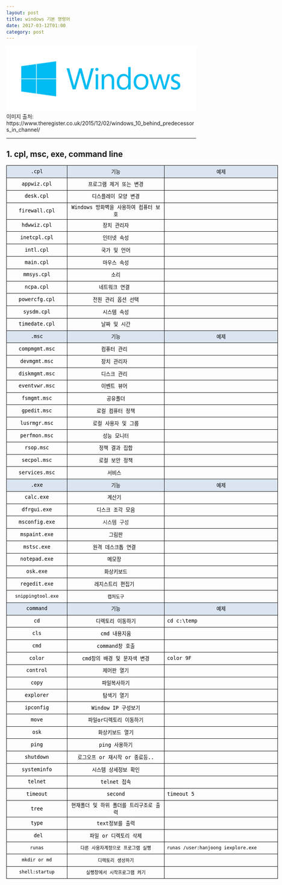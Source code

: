 ```yaml
---
layout: post
title: windows 기본 명령어
date: 2017-03-12T01:00
category: post
---
```


<img class="fit image" src="/images/post/windows.png">
이미지 출처: https://www.theregister.co.uk/2015/12/02/windows_10_behind_predecessors_in_channel/

---
## 1. cpl, msc, exe, command line
<p></p><table class="__se_tbl_ext" border="0" cellpadding="0" cellspacing="0" width="720" style="border-collapse:
 collapse;width:541pt">
 <colgroup><col width="152" style="mso-width-source:userset;mso-width-alt:4323;width:114pt">
 <col width="274" style="mso-width-source:userset;mso-width-alt:7793;width:206pt">
 <col width="294" style="mso-width-source:userset;mso-width-alt:8362;width:221pt">
 </colgroup><tbody><tr height="26" style="mso-height-source:userset;height:20.1pt">
  <td height="26" class="xl68" width="152" style="color:black;
	font-size:10.0pt;
	font-family:굴림, monospace;
	mso-font-charset:129;
	text-align:center;
	border:1px solid windowtext;
	background:#DBE5F1;
	mso-pattern:black none; height:20.1pt;width:114pt">.cpl</td>
  <td class="xl68" width="274" style="height:20.1pt; color:black;
	font-size:10.0pt;
	font-family:굴림, monospace;
	mso-font-charset:129;
	text-align:center;
	border:1px solid windowtext;
	background:#DBE5F1;
	mso-pattern:black none; border-left:none;width:206pt">기능</td>
  <td class="xl68" width="294" style="height:20.1pt; color:black;
	font-size:10.0pt;
	font-family:굴림, monospace;
	mso-font-charset:129;
	text-align:center;
	border:1px solid windowtext;
	background:#DBE5F1;
	mso-pattern:black none; border-left:none;width:221pt">예제</td>
 </tr>
 <tr height="26" style="mso-height-source:userset;height:20.1pt">
  <td height="26" class="xl69" style="width:114pt; color:black;
	font-size:10.0pt;
	font-family:굴림, monospace;
	mso-font-charset:129;
	text-align:center;
	border:1px solid windowtext; height:20.1pt;border-top:none">appwiz.cpl</td>
  <td class="xl69" style="height:20.1pt; width:206pt; color:black;
	font-size:10.0pt;
	font-family:굴림, monospace;
	mso-font-charset:129;
	text-align:center;
	border:1px solid windowtext; border-top:none;border-left:none">프로그램 제거 또는 변경</td>
  <td class="xl70" style="height:20.1pt; width:221pt; color:black;
	font-size:10.0pt;
	font-family:굴림, monospace;
	mso-font-charset:129;
	text-align:left;
	border:1px solid windowtext; border-top:none;border-left:none">　</td>
 </tr>
 <tr height="26" style="mso-height-source:userset;height:20.1pt">
  <td height="26" class="xl69" style="width:114pt; color:black;
	font-size:10.0pt;
	font-family:굴림, monospace;
	mso-font-charset:129;
	text-align:center;
	border:1px solid windowtext; height:20.1pt;border-top:none">desk.cpl</td>
  <td class="xl69" style="height:20.1pt; width:206pt; color:black;
	font-size:10.0pt;
	font-family:굴림, monospace;
	mso-font-charset:129;
	text-align:center;
	border:1px solid windowtext; border-top:none;border-left:none">디스플레이 모양 변경</td>
  <td class="xl70" style="height:20.1pt; width:221pt; color:black;
	font-size:10.0pt;
	font-family:굴림, monospace;
	mso-font-charset:129;
	text-align:left;
	border:1px solid windowtext; border-top:none;border-left:none">　</td>
 </tr>
 <tr height="26" style="mso-height-source:userset;height:20.1pt">
  <td height="26" class="xl69" style="width:114pt; color:black;
	font-size:10.0pt;
	font-family:굴림, monospace;
	mso-font-charset:129;
	text-align:center;
	border:1px solid windowtext; height:20.1pt;border-top:none">firewall.cpl</td>
  <td class="xl69" style="height:20.1pt; width:206pt; color:black;
	font-size:10.0pt;
	font-family:굴림, monospace;
	mso-font-charset:129;
	text-align:center;
	border:1px solid windowtext; border-top:none;border-left:none">Windows 방화벽을 사용하여 컴퓨터
  보호</td>
  <td class="xl70" style="height:20.1pt; width:221pt; color:black;
	font-size:10.0pt;
	font-family:굴림, monospace;
	mso-font-charset:129;
	text-align:left;
	border:1px solid windowtext; border-top:none;border-left:none">　</td>
 </tr>
 <tr height="26" style="mso-height-source:userset;height:20.1pt">
  <td height="26" class="xl69" style="width:114pt; color:black;
	font-size:10.0pt;
	font-family:굴림, monospace;
	mso-font-charset:129;
	text-align:center;
	border:1px solid windowtext; height:20.1pt;border-top:none">hdwwiz.cpl</td>
  <td class="xl69" style="height:20.1pt; width:206pt; color:black;
	font-size:10.0pt;
	font-family:굴림, monospace;
	mso-font-charset:129;
	text-align:center;
	border:1px solid windowtext; border-top:none;border-left:none">장치 관리자</td>
  <td class="xl70" style="height:20.1pt; width:221pt; color:black;
	font-size:10.0pt;
	font-family:굴림, monospace;
	mso-font-charset:129;
	text-align:left;
	border:1px solid windowtext; border-top:none;border-left:none">　</td>
 </tr>
 <tr height="26" style="mso-height-source:userset;height:20.1pt">
  <td height="26" class="xl69" style="width:114pt; color:black;
	font-size:10.0pt;
	font-family:굴림, monospace;
	mso-font-charset:129;
	text-align:center;
	border:1px solid windowtext; height:20.1pt;border-top:none">inetcpl.cpl</td>
  <td class="xl69" style="height:20.1pt; width:206pt; color:black;
	font-size:10.0pt;
	font-family:굴림, monospace;
	mso-font-charset:129;
	text-align:center;
	border:1px solid windowtext; border-top:none;border-left:none">인터넷 속성</td>
  <td class="xl70" style="height:20.1pt; width:221pt; color:black;
	font-size:10.0pt;
	font-family:굴림, monospace;
	mso-font-charset:129;
	text-align:left;
	border:1px solid windowtext; border-top:none;border-left:none">　</td>
 </tr>
 <tr height="26" style="mso-height-source:userset;height:20.1pt">
  <td height="26" class="xl69" style="width:114pt; color:black;
	font-size:10.0pt;
	font-family:굴림, monospace;
	mso-font-charset:129;
	text-align:center;
	border:1px solid windowtext; height:20.1pt;border-top:none">intl.cpl</td>
  <td class="xl69" style="height:20.1pt; width:206pt; color:black;
	font-size:10.0pt;
	font-family:굴림, monospace;
	mso-font-charset:129;
	text-align:center;
	border:1px solid windowtext; border-top:none;border-left:none">국가 및 언어</td>
  <td class="xl70" style="height:20.1pt; width:221pt; color:black;
	font-size:10.0pt;
	font-family:굴림, monospace;
	mso-font-charset:129;
	text-align:left;
	border:1px solid windowtext; border-top:none;border-left:none">　</td>
 </tr>
 <tr height="26" style="mso-height-source:userset;height:20.1pt">
  <td height="26" class="xl69" style="width:114pt; color:black;
	font-size:10.0pt;
	font-family:굴림, monospace;
	mso-font-charset:129;
	text-align:center;
	border:1px solid windowtext; height:20.1pt;border-top:none">main.cpl</td>
  <td class="xl69" style="height:20.1pt; width:206pt; color:black;
	font-size:10.0pt;
	font-family:굴림, monospace;
	mso-font-charset:129;
	text-align:center;
	border:1px solid windowtext; border-top:none;border-left:none">마우스 속성</td>
  <td class="xl70" style="height:20.1pt; width:221pt; color:black;
	font-size:10.0pt;
	font-family:굴림, monospace;
	mso-font-charset:129;
	text-align:left;
	border:1px solid windowtext; border-top:none;border-left:none">　</td>
 </tr>
 <tr height="26" style="mso-height-source:userset;height:20.1pt">
  <td height="26" class="xl69" style="width:114pt; color:black;
	font-size:10.0pt;
	font-family:굴림, monospace;
	mso-font-charset:129;
	text-align:center;
	border:1px solid windowtext; height:20.1pt;border-top:none">mmsys.cpl</td>
  <td class="xl69" style="height:20.1pt; width:206pt; color:black;
	font-size:10.0pt;
	font-family:굴림, monospace;
	mso-font-charset:129;
	text-align:center;
	border:1px solid windowtext; border-top:none;border-left:none">소리</td>
  <td class="xl70" style="height:20.1pt; width:221pt; color:black;
	font-size:10.0pt;
	font-family:굴림, monospace;
	mso-font-charset:129;
	text-align:left;
	border:1px solid windowtext; border-top:none;border-left:none">　</td>
 </tr>
 <tr height="26" style="mso-height-source:userset;height:20.1pt">
  <td height="26" class="xl69" style="width:114pt; color:black;
	font-size:10.0pt;
	font-family:굴림, monospace;
	mso-font-charset:129;
	text-align:center;
	border:1px solid windowtext; height:20.1pt;border-top:none">ncpa.cpl</td>
  <td class="xl69" style="height:20.1pt; width:206pt; color:black;
	font-size:10.0pt;
	font-family:굴림, monospace;
	mso-font-charset:129;
	text-align:center;
	border:1px solid windowtext; border-top:none;border-left:none">네트워크 연결&nbsp;</td>
  <td class="xl70" style="height:20.1pt; width:221pt; color:black;
	font-size:10.0pt;
	font-family:굴림, monospace;
	mso-font-charset:129;
	text-align:left;
	border:1px solid windowtext; border-top:none;border-left:none">　</td>
 </tr>
 <tr height="26" style="mso-height-source:userset;height:20.1pt">
  <td height="26" class="xl69" style="width:114pt; color:black;
	font-size:10.0pt;
	font-family:굴림, monospace;
	mso-font-charset:129;
	text-align:center;
	border:1px solid windowtext; height:20.1pt;border-top:none">powercfg.cpl</td>
  <td class="xl69" style="height:20.1pt; width:206pt; color:black;
	font-size:10.0pt;
	font-family:굴림, monospace;
	mso-font-charset:129;
	text-align:center;
	border:1px solid windowtext; border-top:none;border-left:none">전원 관리 옵션 선택</td>
  <td class="xl70" style="height:20.1pt; width:221pt; color:black;
	font-size:10.0pt;
	font-family:굴림, monospace;
	mso-font-charset:129;
	text-align:left;
	border:1px solid windowtext; border-top:none;border-left:none">　</td>
 </tr>
 <tr height="26" style="mso-height-source:userset;height:20.1pt">
  <td height="26" class="xl69" style="width:114pt; color:black;
	font-size:10.0pt;
	font-family:굴림, monospace;
	mso-font-charset:129;
	text-align:center;
	border:1px solid windowtext; height:20.1pt;border-top:none">sysdm.cpl</td>
  <td class="xl69" style="height:20.1pt; width:206pt; color:black;
	font-size:10.0pt;
	font-family:굴림, monospace;
	mso-font-charset:129;
	text-align:center;
	border:1px solid windowtext; border-top:none;border-left:none">시스템 속성</td>
  <td class="xl70" style="height:20.1pt; width:221pt; color:black;
	font-size:10.0pt;
	font-family:굴림, monospace;
	mso-font-charset:129;
	text-align:left;
	border:1px solid windowtext; border-top:none;border-left:none">　</td>
 </tr>
 <tr height="26" style="mso-height-source:userset;height:20.1pt">
  <td height="26" class="xl69" style="width:114pt; color:black;
	font-size:10.0pt;
	font-family:굴림, monospace;
	mso-font-charset:129;
	text-align:center;
	border:1px solid windowtext; height:20.1pt;border-top:none">timedate.cpl</td>
  <td class="xl69" style="height:20.1pt; width:206pt; color:black;
	font-size:10.0pt;
	font-family:굴림, monospace;
	mso-font-charset:129;
	text-align:center;
	border:1px solid windowtext; border-top:none;border-left:none">날짜 및 시간</td>
  <td class="xl70" style="height:20.1pt; width:221pt; color:black;
	font-size:10.0pt;
	font-family:굴림, monospace;
	mso-font-charset:129;
	text-align:left;
	border:1px solid windowtext; border-top:none;border-left:none">　</td>
 </tr>
 <tr height="26" style="mso-height-source:userset;height:20.1pt">
  <td height="26" class="xl68" style="width:114pt; color:black;
	font-size:10.0pt;
	font-family:굴림, monospace;
	mso-font-charset:129;
	text-align:center;
	border:1px solid windowtext;
	background:#DBE5F1;
	mso-pattern:black none; height:20.1pt;border-top:none">.msc</td>
  <td class="xl68" style="height:20.1pt; width:206pt; color:black;
	font-size:10.0pt;
	font-family:굴림, monospace;
	mso-font-charset:129;
	text-align:center;
	border:1px solid windowtext;
	background:#DBE5F1;
	mso-pattern:black none; border-top:none;border-left:none">기능</td>
  <td class="xl68" style="height:20.1pt; width:221pt; color:black;
	font-size:10.0pt;
	font-family:굴림, monospace;
	mso-font-charset:129;
	text-align:center;
	border:1px solid windowtext;
	background:#DBE5F1;
	mso-pattern:black none; border-top:none;border-left:none">예제</td>
 </tr>
 <tr height="26" style="mso-height-source:userset;height:20.1pt">
  <td height="26" class="xl69" style="width:114pt; color:black;
	font-size:10.0pt;
	font-family:굴림, monospace;
	mso-font-charset:129;
	text-align:center;
	border:1px solid windowtext; height:20.1pt;border-top:none">compmgmt.msc</td>
  <td class="xl69" style="height:20.1pt; width:206pt; color:black;
	font-size:10.0pt;
	font-family:굴림, monospace;
	mso-font-charset:129;
	text-align:center;
	border:1px solid windowtext; border-top:none;border-left:none">컴퓨터 관리&nbsp;</td>
  <td class="xl70" style="height:20.1pt; width:221pt; color:black;
	font-size:10.0pt;
	font-family:굴림, monospace;
	mso-font-charset:129;
	text-align:left;
	border:1px solid windowtext; border-top:none;border-left:none">　</td>
 </tr>
 <tr height="26" style="mso-height-source:userset;height:20.1pt">
  <td height="26" class="xl69" style="width:114pt; color:black;
	font-size:10.0pt;
	font-family:굴림, monospace;
	mso-font-charset:129;
	text-align:center;
	border:1px solid windowtext; height:20.1pt;border-top:none">devmgmt.msc</td>
  <td class="xl69" style="height:20.1pt; width:206pt; color:black;
	font-size:10.0pt;
	font-family:굴림, monospace;
	mso-font-charset:129;
	text-align:center;
	border:1px solid windowtext; border-top:none;border-left:none">장치 관리자&nbsp;</td>
  <td class="xl70" style="height:20.1pt; width:221pt; color:black;
	font-size:10.0pt;
	font-family:굴림, monospace;
	mso-font-charset:129;
	text-align:left;
	border:1px solid windowtext; border-top:none;border-left:none">　</td>
 </tr>
 <tr height="26" style="mso-height-source:userset;height:20.1pt">
  <td height="26" class="xl69" style="width:114pt; color:black;
	font-size:10.0pt;
	font-family:굴림, monospace;
	mso-font-charset:129;
	text-align:center;
	border:1px solid windowtext; height:20.1pt;border-top:none">diskmgmt.msc</td>
  <td class="xl69" style="height:20.1pt; width:206pt; color:black;
	font-size:10.0pt;
	font-family:굴림, monospace;
	mso-font-charset:129;
	text-align:center;
	border:1px solid windowtext; border-top:none;border-left:none">디스크 관리&nbsp;</td>
  <td class="xl70" style="height:20.1pt; width:221pt; color:black;
	font-size:10.0pt;
	font-family:굴림, monospace;
	mso-font-charset:129;
	text-align:left;
	border:1px solid windowtext; border-top:none;border-left:none">　</td>
 </tr>
 <tr height="26" style="mso-height-source:userset;height:20.1pt">
  <td height="26" class="xl69" style="width:114pt; color:black;
	font-size:10.0pt;
	font-family:굴림, monospace;
	mso-font-charset:129;
	text-align:center;
	border:1px solid windowtext; height:20.1pt;border-top:none">eventvwr.msc</td>
  <td class="xl69" style="height:20.1pt; width:206pt; color:black;
	font-size:10.0pt;
	font-family:굴림, monospace;
	mso-font-charset:129;
	text-align:center;
	border:1px solid windowtext; border-top:none;border-left:none">이벤트 뷰어&nbsp;</td>
  <td class="xl70" style="height:20.1pt; width:221pt; color:black;
	font-size:10.0pt;
	font-family:굴림, monospace;
	mso-font-charset:129;
	text-align:left;
	border:1px solid windowtext; border-top:none;border-left:none">　</td>
 </tr>
 <tr height="26" style="mso-height-source:userset;height:20.1pt">
  <td height="26" class="xl69" style="width:114pt; color:black;
	font-size:10.0pt;
	font-family:굴림, monospace;
	mso-font-charset:129;
	text-align:center;
	border:1px solid windowtext; height:20.1pt;border-top:none">fsmgmt.msc</td>
  <td class="xl69" style="height:20.1pt; width:206pt; color:black;
	font-size:10.0pt;
	font-family:굴림, monospace;
	mso-font-charset:129;
	text-align:center;
	border:1px solid windowtext; border-top:none;border-left:none">공유폴더</td>
  <td class="xl70" style="height:20.1pt; width:221pt; color:black;
	font-size:10.0pt;
	font-family:굴림, monospace;
	mso-font-charset:129;
	text-align:left;
	border:1px solid windowtext; border-top:none;border-left:none">　</td>
 </tr>
 <tr height="26" style="mso-height-source:userset;height:20.1pt">
  <td height="26" class="xl69" style="width:114pt; color:black;
	font-size:10.0pt;
	font-family:굴림, monospace;
	mso-font-charset:129;
	text-align:center;
	border:1px solid windowtext; height:20.1pt;border-top:none">gpedit.msc</td>
  <td class="xl69" style="height:20.1pt; width:206pt; color:black;
	font-size:10.0pt;
	font-family:굴림, monospace;
	mso-font-charset:129;
	text-align:center;
	border:1px solid windowtext; border-top:none;border-left:none">로컬 컴퓨터 정책</td>
  <td class="xl70" style="height:20.1pt; width:221pt; color:black;
	font-size:10.0pt;
	font-family:굴림, monospace;
	mso-font-charset:129;
	text-align:left;
	border:1px solid windowtext; border-top:none;border-left:none">　</td>
 </tr>
 <tr height="26" style="mso-height-source:userset;height:20.1pt">
  <td height="26" class="xl69" style="width:114pt; color:black;
	font-size:10.0pt;
	font-family:굴림, monospace;
	mso-font-charset:129;
	text-align:center;
	border:1px solid windowtext; height:20.1pt;border-top:none">lusrmgr.msc</td>
  <td class="xl69" style="height:20.1pt; width:206pt; color:black;
	font-size:10.0pt;
	font-family:굴림, monospace;
	mso-font-charset:129;
	text-align:center;
	border:1px solid windowtext; border-top:none;border-left:none">로컬 사용자 및 그룹</td>
  <td class="xl70" style="height:20.1pt; width:221pt; color:black;
	font-size:10.0pt;
	font-family:굴림, monospace;
	mso-font-charset:129;
	text-align:left;
	border:1px solid windowtext; border-top:none;border-left:none">　</td>
 </tr>
 <tr height="26" style="mso-height-source:userset;height:20.1pt">
  <td height="26" class="xl69" style="width:114pt; color:black;
	font-size:10.0pt;
	font-family:굴림, monospace;
	mso-font-charset:129;
	text-align:center;
	border:1px solid windowtext; height:20.1pt;border-top:none">perfmon.msc</td>
  <td class="xl69" style="height:20.1pt; width:206pt; color:black;
	font-size:10.0pt;
	font-family:굴림, monospace;
	mso-font-charset:129;
	text-align:center;
	border:1px solid windowtext; border-top:none;border-left:none">성능 모니터</td>
  <td class="xl70" style="height:20.1pt; width:221pt; color:black;
	font-size:10.0pt;
	font-family:굴림, monospace;
	mso-font-charset:129;
	text-align:left;
	border:1px solid windowtext; border-top:none;border-left:none">　</td>
 </tr>
 <tr height="26" style="mso-height-source:userset;height:20.1pt">
  <td height="26" class="xl69" style="width:114pt; color:black;
	font-size:10.0pt;
	font-family:굴림, monospace;
	mso-font-charset:129;
	text-align:center;
	border:1px solid windowtext; height:20.1pt;border-top:none">rsop.msc</td>
  <td class="xl69" style="height:20.1pt; width:206pt; color:black;
	font-size:10.0pt;
	font-family:굴림, monospace;
	mso-font-charset:129;
	text-align:center;
	border:1px solid windowtext; border-top:none;border-left:none">정책 결과 집합</td>
  <td class="xl70" style="height:20.1pt; width:221pt; color:black;
	font-size:10.0pt;
	font-family:굴림, monospace;
	mso-font-charset:129;
	text-align:left;
	border:1px solid windowtext; border-top:none;border-left:none">　</td>
 </tr>
 <tr height="26" style="mso-height-source:userset;height:20.1pt">
  <td height="26" class="xl69" style="width:114pt; color:black;
	font-size:10.0pt;
	font-family:굴림, monospace;
	mso-font-charset:129;
	text-align:center;
	border:1px solid windowtext; height:20.1pt;border-top:none">secpol.msc</td>
  <td class="xl69" style="height:20.1pt; width:206pt; color:black;
	font-size:10.0pt;
	font-family:굴림, monospace;
	mso-font-charset:129;
	text-align:center;
	border:1px solid windowtext; border-top:none;border-left:none">로컬 보안 정책</td>
  <td class="xl70" style="height:20.1pt; width:221pt; color:black;
	font-size:10.0pt;
	font-family:굴림, monospace;
	mso-font-charset:129;
	text-align:left;
	border:1px solid windowtext; border-top:none;border-left:none">　</td>
 </tr>
 <tr height="26" style="mso-height-source:userset;height:20.1pt">
  <td height="26" class="xl69" style="width:114pt; color:black;
	font-size:10.0pt;
	font-family:굴림, monospace;
	mso-font-charset:129;
	text-align:center;
	border:1px solid windowtext; height:20.1pt;border-top:none">services.msc</td>
  <td class="xl69" style="height:20.1pt; width:206pt; color:black;
	font-size:10.0pt;
	font-family:굴림, monospace;
	mso-font-charset:129;
	text-align:center;
	border:1px solid windowtext; border-top:none;border-left:none">서비스&nbsp;</td>
  <td class="xl70" style="height:20.1pt; width:221pt; color:black;
	font-size:10.0pt;
	font-family:굴림, monospace;
	mso-font-charset:129;
	text-align:left;
	border:1px solid windowtext; border-top:none;border-left:none">　</td>
 </tr>
 <tr height="26" style="mso-height-source:userset;height:20.1pt">
  <td height="26" class="xl68" style="width:114pt; color:black;
	font-size:10.0pt;
	font-family:굴림, monospace;
	mso-font-charset:129;
	text-align:center;
	border:1px solid windowtext;
	background:#DBE5F1;
	mso-pattern:black none; height:20.1pt;border-top:none">.exe</td>
  <td class="xl68" style="height:20.1pt; width:206pt; color:black;
	font-size:10.0pt;
	font-family:굴림, monospace;
	mso-font-charset:129;
	text-align:center;
	border:1px solid windowtext;
	background:#DBE5F1;
	mso-pattern:black none; border-top:none;border-left:none">기능</td>
  <td class="xl68" style="height:20.1pt; width:221pt; color:black;
	font-size:10.0pt;
	font-family:굴림, monospace;
	mso-font-charset:129;
	text-align:center;
	border:1px solid windowtext;
	background:#DBE5F1;
	mso-pattern:black none; border-top:none;border-left:none">예제</td>
 </tr>
 <tr height="26" style="mso-height-source:userset;height:20.1pt">
  <td height="26" class="xl69" style="width:114pt; color:black;
	font-size:10.0pt;
	font-family:굴림, monospace;
	mso-font-charset:129;
	text-align:center;
	border:1px solid windowtext; height:20.1pt;border-top:none">calc.exe</td>
  <td class="xl69" style="height:20.1pt; width:206pt; color:black;
	font-size:10.0pt;
	font-family:굴림, monospace;
	mso-font-charset:129;
	text-align:center;
	border:1px solid windowtext; border-top:none;border-left:none">계산기&nbsp;</td>
  <td class="xl70" style="height:20.1pt; width:221pt; color:black;
	font-size:10.0pt;
	font-family:굴림, monospace;
	mso-font-charset:129;
	text-align:left;
	border:1px solid windowtext; border-top:none;border-left:none">　</td>
 </tr>
 <tr height="26" style="mso-height-source:userset;height:20.1pt">
  <td height="26" class="xl69" style="width:114pt; color:black;
	font-size:10.0pt;
	font-family:굴림, monospace;
	mso-font-charset:129;
	text-align:center;
	border:1px solid windowtext; height:20.1pt;border-top:none">dfrgui.exe</td>
  <td class="xl69" style="height:20.1pt; width:206pt; color:black;
	font-size:10.0pt;
	font-family:굴림, monospace;
	mso-font-charset:129;
	text-align:center;
	border:1px solid windowtext; border-top:none;border-left:none">디스크 조각 모음</td>
  <td class="xl70" style="height:20.1pt; width:221pt; color:black;
	font-size:10.0pt;
	font-family:굴림, monospace;
	mso-font-charset:129;
	text-align:left;
	border:1px solid windowtext; border-top:none;border-left:none">　</td>
 </tr>
 <tr height="26" style="mso-height-source:userset;height:20.1pt">
  <td height="26" class="xl69" style="width:114pt; color:black;
	font-size:10.0pt;
	font-family:굴림, monospace;
	mso-font-charset:129;
	text-align:center;
	border:1px solid windowtext; height:20.1pt;border-top:none">msconfig.exe</td>
  <td class="xl71" style="height:20.1pt; width:206pt; font-size:10.0pt;
	font-family:굴림, monospace;
	mso-font-charset:129;
	text-align:center;
	border:1px solid windowtext; border-top:none;border-left:none">시스템 구성</td>
  <td class="xl70" style="height:20.1pt; width:221pt; color:black;
	font-size:10.0pt;
	font-family:굴림, monospace;
	mso-font-charset:129;
	text-align:left;
	border:1px solid windowtext; border-top:none;border-left:none">　</td>
 </tr>
 <tr height="26" style="mso-height-source:userset;height:20.1pt">
  <td height="26" class="xl69" style="width:114pt; color:black;
	font-size:10.0pt;
	font-family:굴림, monospace;
	mso-font-charset:129;
	text-align:center;
	border:1px solid windowtext; height:20.1pt;border-top:none">mspaint.exe</td>
  <td class="xl69" style="height:20.1pt; width:206pt; color:black;
	font-size:10.0pt;
	font-family:굴림, monospace;
	mso-font-charset:129;
	text-align:center;
	border:1px solid windowtext; border-top:none;border-left:none">그림판</td>
  <td class="xl70" style="height:20.1pt; width:221pt; color:black;
	font-size:10.0pt;
	font-family:굴림, monospace;
	mso-font-charset:129;
	text-align:left;
	border:1px solid windowtext; border-top:none;border-left:none">　</td>
 </tr>
 <tr height="26" style="mso-height-source:userset;height:20.1pt">
  <td height="26" class="xl69" style="width:114pt; color:black;
	font-size:10.0pt;
	font-family:굴림, monospace;
	mso-font-charset:129;
	text-align:center;
	border:1px solid windowtext; height:20.1pt;border-top:none">mstsc.exe</td>
  <td class="xl69" style="height:20.1pt; width:206pt; color:black;
	font-size:10.0pt;
	font-family:굴림, monospace;
	mso-font-charset:129;
	text-align:center;
	border:1px solid windowtext; border-top:none;border-left:none">원격 데스크톱 연결&nbsp;</td>
  <td class="xl70" style="height:20.1pt; width:221pt; color:black;
	font-size:10.0pt;
	font-family:굴림, monospace;
	mso-font-charset:129;
	text-align:left;
	border:1px solid windowtext; border-top:none;border-left:none">　</td>
 </tr>
 <tr height="26" style="mso-height-source:userset;height:20.1pt">
  <td height="26" class="xl69" style="width:114pt; color:black;
	font-size:10.0pt;
	font-family:굴림, monospace;
	mso-font-charset:129;
	text-align:center;
	border:1px solid windowtext; height:20.1pt;border-top:none">notepad.exe</td>
  <td class="xl69" style="height:20.1pt; width:206pt; color:black;
	font-size:10.0pt;
	font-family:굴림, monospace;
	mso-font-charset:129;
	text-align:center;
	border:1px solid windowtext; border-top:none;border-left:none">메모장&nbsp;</td>
  <td class="xl70" style="height:20.1pt; width:221pt; color:black;
	font-size:10.0pt;
	font-family:굴림, monospace;
	mso-font-charset:129;
	text-align:left;
	border:1px solid windowtext; border-top:none;border-left:none">　</td>
 </tr>
 <tr height="26" style="mso-height-source:userset;height:20.1pt">
  <td height="26" class="xl69" style="width:114pt; color:black;
	font-size:10.0pt;
	font-family:굴림, monospace;
	mso-font-charset:129;
	text-align:center;
	border:1px solid windowtext; height:20.1pt;border-top:none">osk.exe</td>
  <td class="xl69" style="height:20.1pt; width:206pt; color:black;
	font-size:10.0pt;
	font-family:굴림, monospace;
	mso-font-charset:129;
	text-align:center;
	border:1px solid windowtext; border-top:none;border-left:none">화상키보드</td>
  <td class="xl70" style="height:20.1pt; width:221pt; color:black;
	font-size:10.0pt;
	font-family:굴림, monospace;
	mso-font-charset:129;
	text-align:left;
	border:1px solid windowtext; border-top:none;border-left:none">　</td>
 </tr>
 <tr height="26" style="mso-height-source:userset;height:20.1pt">
  <td height="26" class="xl69" style="width:114pt; color:black;
	font-size:10.0pt;
	font-family:굴림, monospace;
	mso-font-charset:129;
	text-align:center;
	border:1px solid windowtext; height:20.1pt;border-top:none">regedit.exe</td>
  <td class="xl69" style="height:20.1pt; width:206pt; color:black;
	font-size:10.0pt;
	font-family:굴림, monospace;
	mso-font-charset:129;
	text-align:center;
	border:1px solid windowtext; border-top:none;border-left:none">레지스트리 편집기&nbsp;</td>
  <td class="xl70" style="height:20.1pt; width:221pt; color:black;
	font-size:10.0pt;
	font-family:굴림, monospace;
	mso-font-charset:129;
	text-align:left;
	border:1px solid windowtext; border-top:none;border-left:none">　</td>
 </tr>
 <tr height="26" style="mso-height-source:userset;height:20.1pt">
  <td height="26" class="xl72" style="width:114pt; color:windowtext;
	font-size:9.0pt;
	font-family:굴림, monospace;
	mso-font-charset:129;
	text-align:center;
	border:1px solid windowtext; height:20.1pt;border-top:none">snippingtool.exe</td>
  <td class="xl72" style="height:20.1pt; width:206pt; color:windowtext;
	font-size:9.0pt;
	font-family:굴림, monospace;
	mso-font-charset:129;
	text-align:center;
	border:1px solid windowtext; border-top:none;border-left:none">캡처도구</td>
  <td class="xl70" style="height:20.1pt; width:221pt; color:black;
	font-size:10.0pt;
	font-family:굴림, monospace;
	mso-font-charset:129;
	text-align:left;
	border:1px solid windowtext; border-top:none;border-left:none">　</td>
 </tr>
 <tr height="26" style="mso-height-source:userset;height:20.1pt">
  <td height="26" class="xl68" style="width:114pt; color:black;
	font-size:10.0pt;
	font-family:굴림, monospace;
	mso-font-charset:129;
	text-align:center;
	border:1px solid windowtext;
	background:#DBE5F1;
	mso-pattern:black none; height:20.1pt;border-top:none">command</td>
  <td class="xl68" style="height:20.1pt; width:206pt; color:black;
	font-size:10.0pt;
	font-family:굴림, monospace;
	mso-font-charset:129;
	text-align:center;
	border:1px solid windowtext;
	background:#DBE5F1;
	mso-pattern:black none; border-top:none;border-left:none">기능</td>
  <td class="xl68" style="height:20.1pt; width:221pt; color:black;
	font-size:10.0pt;
	font-family:굴림, monospace;
	mso-font-charset:129;
	text-align:center;
	border:1px solid windowtext;
	background:#DBE5F1;
	mso-pattern:black none; border-top:none;border-left:none">예제</td>
 </tr>
 <tr height="26" style="mso-height-source:userset;height:20.1pt">
  <td height="26" class="xl69" style="width:114pt; color:black;
	font-size:10.0pt;
	font-family:굴림, monospace;
	mso-font-charset:129;
	text-align:center;
	border:1px solid windowtext; height:20.1pt;border-top:none">cd</td>
  <td class="xl69" style="height:20.1pt; width:206pt; color:black;
	font-size:10.0pt;
	font-family:굴림, monospace;
	mso-font-charset:129;
	text-align:center;
	border:1px solid windowtext; border-top:none;border-left:none">디렉토리 이동하기</td>
  <td class="xl70" style="height:20.1pt; width:221pt; color:black;
	font-size:10.0pt;
	font-family:굴림, monospace;
	mso-font-charset:129;
	text-align:left;
	border:1px solid windowtext; border-top:none;border-left:none">cd c:\temp</td>
 </tr>
 <tr height="26" style="mso-height-source:userset;height:20.1pt">
  <td height="26" class="xl69" style="width:114pt; color:black;
	font-size:10.0pt;
	font-family:굴림, monospace;
	mso-font-charset:129;
	text-align:center;
	border:1px solid windowtext; height:20.1pt;border-top:none">cls</td>
  <td class="xl69" style="height:20.1pt; width:206pt; color:black;
	font-size:10.0pt;
	font-family:굴림, monospace;
	mso-font-charset:129;
	text-align:center;
	border:1px solid windowtext; border-top:none;border-left:none">cmd&nbsp;내용지움</td>
  <td class="xl70" style="height:20.1pt; width:221pt; color:black;
	font-size:10.0pt;
	font-family:굴림, monospace;
	mso-font-charset:129;
	text-align:left;
	border:1px solid windowtext; border-top:none;border-left:none">　</td>
 </tr>
 <tr height="26" style="mso-height-source:userset;height:20.1pt">
  <td height="26" class="xl69" style="width:114pt; color:black;
	font-size:10.0pt;
	font-family:굴림, monospace;
	mso-font-charset:129;
	text-align:center;
	border:1px solid windowtext; height:20.1pt;border-top:none">cmd</td>
  <td class="xl69" style="height:20.1pt; width:206pt; color:black;
	font-size:10.0pt;
	font-family:굴림, monospace;
	mso-font-charset:129;
	text-align:center;
	border:1px solid windowtext; border-top:none;border-left:none">command창 호출</td>
  <td class="xl70" style="height:20.1pt; width:221pt; color:black;
	font-size:10.0pt;
	font-family:굴림, monospace;
	mso-font-charset:129;
	text-align:left;
	border:1px solid windowtext; border-top:none;border-left:none">　</td>
 </tr>
 <tr height="26" style="mso-height-source:userset;height:20.1pt">
  <td height="26" class="xl69" style="width:114pt; color:black;
	font-size:10.0pt;
	font-family:굴림, monospace;
	mso-font-charset:129;
	text-align:center;
	border:1px solid windowtext; height:20.1pt;border-top:none">color</td>
  <td class="xl69" style="height:20.1pt; width:206pt; color:black;
	font-size:10.0pt;
	font-family:굴림, monospace;
	mso-font-charset:129;
	text-align:center;
	border:1px solid windowtext; border-top:none;border-left:none">cmd창의 배경 및 문자색 변경</td>
  <td class="xl70" style="height:20.1pt; width:221pt; color:black;
	font-size:10.0pt;
	font-family:굴림, monospace;
	mso-font-charset:129;
	text-align:left;
	border:1px solid windowtext; border-top:none;border-left:none">color 9F</td>
 </tr>
 <tr height="26" style="mso-height-source:userset;height:20.1pt">
  <td height="26" class="xl69" style="width:114pt; color:black;
	font-size:10.0pt;
	font-family:굴림, monospace;
	mso-font-charset:129;
	text-align:center;
	border:1px solid windowtext; height:20.1pt;border-top:none">control</td>
  <td class="xl69" style="height:20.1pt; width:206pt; color:black;
	font-size:10.0pt;
	font-family:굴림, monospace;
	mso-font-charset:129;
	text-align:center;
	border:1px solid windowtext; border-top:none;border-left:none">제어판 열기</td>
  <td class="xl70" style="height:20.1pt; width:221pt; color:black;
	font-size:10.0pt;
	font-family:굴림, monospace;
	mso-font-charset:129;
	text-align:left;
	border:1px solid windowtext; border-top:none;border-left:none">　</td>
 </tr>
 <tr height="26" style="mso-height-source:userset;height:20.1pt">
  <td height="26" class="xl69" style="width:114pt; color:black;
	font-size:10.0pt;
	font-family:굴림, monospace;
	mso-font-charset:129;
	text-align:center;
	border:1px solid windowtext; height:20.1pt;border-top:none">copy</td>
  <td class="xl69" style="height:20.1pt; width:206pt; color:black;
	font-size:10.0pt;
	font-family:굴림, monospace;
	mso-font-charset:129;
	text-align:center;
	border:1px solid windowtext; border-top:none;border-left:none">파일복사하기</td>
  <td class="xl70" style="height:20.1pt; width:221pt; color:black;
	font-size:10.0pt;
	font-family:굴림, monospace;
	mso-font-charset:129;
	text-align:left;
	border:1px solid windowtext; border-top:none;border-left:none">　</td>
 </tr>
 <tr height="26" style="mso-height-source:userset;height:20.1pt">
  <td height="26" class="xl69" style="width:114pt; color:black;
	font-size:10.0pt;
	font-family:굴림, monospace;
	mso-font-charset:129;
	text-align:center;
	border:1px solid windowtext; height:20.1pt;border-top:none">explorer</td>
  <td class="xl69" style="height:20.1pt; width:206pt; color:black;
	font-size:10.0pt;
	font-family:굴림, monospace;
	mso-font-charset:129;
	text-align:center;
	border:1px solid windowtext; border-top:none;border-left:none">탐색기 열기</td>
  <td class="xl70" style="height:20.1pt; width:221pt; color:black;
	font-size:10.0pt;
	font-family:굴림, monospace;
	mso-font-charset:129;
	text-align:left;
	border:1px solid windowtext; border-top:none;border-left:none">　</td>
 </tr>
 <tr height="26" style="mso-height-source:userset;height:20.1pt">
  <td height="26" class="xl69" style="width:114pt; color:black;
	font-size:10.0pt;
	font-family:굴림, monospace;
	mso-font-charset:129;
	text-align:center;
	border:1px solid windowtext; height:20.1pt;border-top:none">ipconfig</td>
  <td class="xl69" style="height:20.1pt; width:206pt; color:black;
	font-size:10.0pt;
	font-family:굴림, monospace;
	mso-font-charset:129;
	text-align:center;
	border:1px solid windowtext; border-top:none;border-left:none">Window IP 구성보기</td>
  <td class="xl70" style="height:20.1pt; width:221pt; color:black;
	font-size:10.0pt;
	font-family:굴림, monospace;
	mso-font-charset:129;
	text-align:left;
	border:1px solid windowtext; border-top:none;border-left:none">　</td>
 </tr>
 <tr height="26" style="mso-height-source:userset;height:20.1pt">
  <td height="26" class="xl69" style="width:114pt; color:black;
	font-size:10.0pt;
	font-family:굴림, monospace;
	mso-font-charset:129;
	text-align:center;
	border:1px solid windowtext; height:20.1pt;border-top:none">move</td>
  <td class="xl69" style="height:20.1pt; width:206pt; color:black;
	font-size:10.0pt;
	font-family:굴림, monospace;
	mso-font-charset:129;
	text-align:center;
	border:1px solid windowtext; border-top:none;border-left:none">파일or디렉토리 이동하기</td>
  <td class="xl70" style="height:20.1pt; width:221pt; color:black;
	font-size:10.0pt;
	font-family:굴림, monospace;
	mso-font-charset:129;
	text-align:left;
	border:1px solid windowtext; border-top:none;border-left:none">　</td>
 </tr>
 <tr height="26" style="mso-height-source:userset;height:20.1pt">
  <td height="26" class="xl69" style="width:114pt; color:black;
	font-size:10.0pt;
	font-family:굴림, monospace;
	mso-font-charset:129;
	text-align:center;
	border:1px solid windowtext; height:20.1pt;border-top:none">osk</td>
  <td class="xl69" style="height:20.1pt; width:206pt; color:black;
	font-size:10.0pt;
	font-family:굴림, monospace;
	mso-font-charset:129;
	text-align:center;
	border:1px solid windowtext; border-top:none;border-left:none">화상키보드 열기</td>
  <td class="xl70" style="height:20.1pt; width:221pt; color:black;
	font-size:10.0pt;
	font-family:굴림, monospace;
	mso-font-charset:129;
	text-align:left;
	border:1px solid windowtext; border-top:none;border-left:none">　</td>
 </tr>
 <tr height="26" style="mso-height-source:userset;height:20.1pt">
  <td height="26" class="xl69" style="width:114pt; color:black;
	font-size:10.0pt;
	font-family:굴림, monospace;
	mso-font-charset:129;
	text-align:center;
	border:1px solid windowtext; height:20.1pt;border-top:none">ping</td>
  <td class="xl69" style="height:20.1pt; width:206pt; color:black;
	font-size:10.0pt;
	font-family:굴림, monospace;
	mso-font-charset:129;
	text-align:center;
	border:1px solid windowtext; border-top:none;border-left:none">ping 사용하기</td>
  <td class="xl70" style="height:20.1pt; width:221pt; color:black;
	font-size:10.0pt;
	font-family:굴림, monospace;
	mso-font-charset:129;
	text-align:left;
	border:1px solid windowtext; border-top:none;border-left:none">　</td>
 </tr>
 <tr height="26" style="mso-height-source:userset;height:20.1pt">
  <td height="26" class="xl69" style="width:114pt; color:black;
	font-size:10.0pt;
	font-family:굴림, monospace;
	mso-font-charset:129;
	text-align:center;
	border:1px solid windowtext; height:20.1pt;border-top:none">shutdown</td>
  <td class="xl69" style="height:20.1pt; width:206pt; color:black;
	font-size:10.0pt;
	font-family:굴림, monospace;
	mso-font-charset:129;
	text-align:center;
	border:1px solid windowtext; border-top:none;border-left:none">로그오프 or 재시작 or 종료등..</td>
  <td class="xl70" style="height:20.1pt; width:221pt; color:black;
	font-size:10.0pt;
	font-family:굴림, monospace;
	mso-font-charset:129;
	text-align:left;
	border:1px solid windowtext; border-top:none;border-left:none">　</td>
 </tr>
 <tr height="26" style="mso-height-source:userset;height:20.1pt">
  <td height="26" class="xl69" style="width:114pt; color:black;
	font-size:10.0pt;
	font-family:굴림, monospace;
	mso-font-charset:129;
	text-align:center;
	border:1px solid windowtext; height:20.1pt;border-top:none">systeminfo</td>
  <td class="xl69" style="height:20.1pt; width:206pt; color:black;
	font-size:10.0pt;
	font-family:굴림, monospace;
	mso-font-charset:129;
	text-align:center;
	border:1px solid windowtext; border-top:none;border-left:none">시스템 상세정보 확인</td>
  <td class="xl70" style="height:20.1pt; width:221pt; color:black;
	font-size:10.0pt;
	font-family:굴림, monospace;
	mso-font-charset:129;
	text-align:left;
	border:1px solid windowtext; border-top:none;border-left:none">　</td>
 </tr>
 <tr height="26" style="mso-height-source:userset;height:20.1pt">
  <td height="26" class="xl69" style="width:114pt; color:black;
	font-size:10.0pt;
	font-family:굴림, monospace;
	mso-font-charset:129;
	text-align:center;
	border:1px solid windowtext; height:20.1pt;border-top:none">telnet</td>
  <td class="xl69" style="height:20.1pt; width:206pt; color:black;
	font-size:10.0pt;
	font-family:굴림, monospace;
	mso-font-charset:129;
	text-align:center;
	border:1px solid windowtext; border-top:none;border-left:none">telnet 접속</td>
  <td class="xl70" style="height:20.1pt; width:221pt; color:black;
	font-size:10.0pt;
	font-family:굴림, monospace;
	mso-font-charset:129;
	text-align:left;
	border:1px solid windowtext; border-top:none;border-left:none">　</td>
 </tr>
 <tr height="26" style="mso-height-source:userset;height:20.1pt">
  <td height="26" class="xl69" style="width:114pt; color:black;
	font-size:10.0pt;
	font-family:굴림, monospace;
	mso-font-charset:129;
	text-align:center;
	border:1px solid windowtext; height:20.1pt;border-top:none">timeout</td>
  <td class="xl69" style="height:20.1pt; width:206pt; color:black;
	font-size:10.0pt;
	font-family:굴림, monospace;
	mso-font-charset:129;
	text-align:center;
	border:1px solid windowtext; border-top:none;border-left:none">second</td>
  <td class="xl70" style="height:20.1pt; width:221pt; color:black;
	font-size:10.0pt;
	font-family:굴림, monospace;
	mso-font-charset:129;
	text-align:left;
	border:1px solid windowtext; border-top:none;border-left:none">timeout 5</td>
 </tr>
 <tr height="26" style="mso-height-source:userset;height:20.1pt">
  <td height="26" class="xl69" style="width:114pt; color:black;
	font-size:10.0pt;
	font-family:굴림, monospace;
	mso-font-charset:129;
	text-align:center;
	border:1px solid windowtext; height:20.1pt;border-top:none">tree</td>
  <td class="xl69" style="height:20.1pt; width:206pt; color:black;
	font-size:10.0pt;
	font-family:굴림, monospace;
	mso-font-charset:129;
	text-align:center;
	border:1px solid windowtext; border-top:none;border-left:none">현재폴더 및 하위 폴더를 트리구조로
  출력</td>
  <td class="xl70" style="height:20.1pt; width:221pt; color:black;
	font-size:10.0pt;
	font-family:굴림, monospace;
	mso-font-charset:129;
	text-align:left;
	border:1px solid windowtext; border-top:none;border-left:none">　</td>
 </tr>
 <tr height="26" style="mso-height-source:userset;height:20.1pt">
  <td height="26" class="xl69" style="width:114pt; color:black;
	font-size:10.0pt;
	font-family:굴림, monospace;
	mso-font-charset:129;
	text-align:center;
	border:1px solid windowtext; height:20.1pt;border-top:none">type</td>
  <td class="xl69" style="height:20.1pt; width:206pt; color:black;
	font-size:10.0pt;
	font-family:굴림, monospace;
	mso-font-charset:129;
	text-align:center;
	border:1px solid windowtext; border-top:none;border-left:none">text정보를 출력</td>
  <td class="xl70" style="height:20.1pt; width:221pt; color:black;
	font-size:10.0pt;
	font-family:굴림, monospace;
	mso-font-charset:129;
	text-align:left;
	border:1px solid windowtext; border-top:none;border-left:none">　</td>
 </tr>
 <tr height="26" style="mso-height-source:userset;height:20.1pt">
  <td height="26" class="xl73" width="152" style="color:black;
	font-size:10.0pt;
	font-family:굴림, monospace;
	mso-font-charset:129;
	text-align:center;
	border:1px solid windowtext;
	white-space:normal; height:20.1pt;border-top:none;
  width:114pt">&nbsp;del</td>
  <td class="xl69" style="height:20.1pt; width:206pt; color:black;
	font-size:10.0pt;
	font-family:굴림, monospace;
	mso-font-charset:129;
	text-align:center;
	border:1px solid windowtext; border-top:none;border-left:none">파일 or 디렉토리&nbsp;삭제</td>
  <td class="xl70" style="height:20.1pt; width:221pt; color:black;
	font-size:10.0pt;
	font-family:굴림, monospace;
	mso-font-charset:129;
	text-align:left;
	border:1px solid windowtext; border-top:none;border-left:none">　</td>
 </tr>
 <tr height="26" style="mso-height-source:userset;height:20.1pt">
  <td height="26" class="xl72" style="width:114pt; color:windowtext;
	font-size:9.0pt;
	font-family:굴림, monospace;
	mso-font-charset:129;
	text-align:center;
	border:1px solid windowtext; height:20.1pt;border-top:none">runas</td>
  <td class="xl72" style="height:20.1pt; width:206pt; color:windowtext;
	font-size:9.0pt;
	font-family:굴림, monospace;
	mso-font-charset:129;
	text-align:center;
	border:1px solid windowtext; border-top:none;border-left:none">다른 사용자계정으로 프로그램 실행</td>
  <td class="xl74" style="height:20.1pt; width:221pt; color:windowtext;
	font-size:9.0pt;
	font-family:굴림, monospace;
	mso-font-charset:129;
	border:1px solid windowtext; border-top:none;border-left:none">runas&nbsp;/user:hanjoong&nbsp;iexplore.exe</td>
 </tr>
 <tr height="26" style="mso-height-source:userset;height:20.1pt">
  <td height="26" class="xl72" style="width:114pt; color:windowtext;
	font-size:9.0pt;
	font-family:굴림, monospace;
	mso-font-charset:129;
	text-align:center;
	border:1px solid windowtext; height:20.1pt;border-top:none">mkdir or md</td>
  <td class="xl72" style="height:20.1pt; width:206pt; color:windowtext;
	font-size:9.0pt;
	font-family:굴림, monospace;
	mso-font-charset:129;
	text-align:center;
	border:1px solid windowtext; border-top:none;border-left:none">디렉토리 생성하기</td>
  <td class="xl74" style="height:20.1pt; width:221pt; color:windowtext;
	font-size:9.0pt;
	font-family:굴림, monospace;
	mso-font-charset:129;
	border:1px solid windowtext; border-top:none;border-left:none">　</td>
 </tr>
 <tr height="26" style="mso-height-source:userset;height:20.1pt">
  <td height="26" class="xl72" style="width:114pt; color:windowtext;
	font-size:9.0pt;
	font-family:굴림, monospace;
	mso-font-charset:129;
	text-align:center;
	border:1px solid windowtext; height:20.1pt;border-top:none">shell:startup</td>
  <td class="xl72" style="height:20.1pt; width:206pt; color:windowtext;
	font-size:9.0pt;
	font-family:굴림, monospace;
	mso-font-charset:129;
	text-align:center;
	border:1px solid windowtext; border-top:none;border-left:none">실행창에서 시작프로그램 켜기</td>
  <td class="xl74" style="height:20.1pt; width:221pt; color:windowtext;
	font-size:9.0pt;
	font-family:굴림, monospace;
	mso-font-charset:129;
	border:1px solid windowtext; border-top:none;border-left:none">　</td>
 </tr></tbody></table><p><br></p>